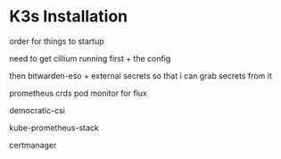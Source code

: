 # K3s Installation

order for things to startup

need to get cillium running first + the config

then bitwarden-eso + external secrets so that i can grab secrets from it

prometheus crds
pod monitor for flux

democratic-csi

kube-prometheus-stack

certmanager

